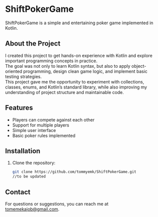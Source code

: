 # ShiftPokerGame

ShiftPokerGame is a simple and entertaining poker game implemented in Kotlin.


## About the Project

I created this project to get hands-on experience with Kotlin and explore important programming concepts in practice.  
The goal was not only to learn Kotlin syntax, but also to apply object-oriented programming, design clean game logic, and implement basic testing strategies.  
This project gave me the opportunity to experiment with collections, classes, enums, and Kotlin’s standard library, while also improving my understanding of project structure and maintainable code.


## Features

- Players can compete against each other
- Support for multiple players
- Simple user interface
- Basic poker rules implemented

## Installation

1. Clone the repository:

   ```bash
   git clone https://github.com/tommyemk/ShiftPokerGame.git
   //to be updated
   
## Contact
For questions or suggestions, you can reach me at tomemekajob@gmail.com.
